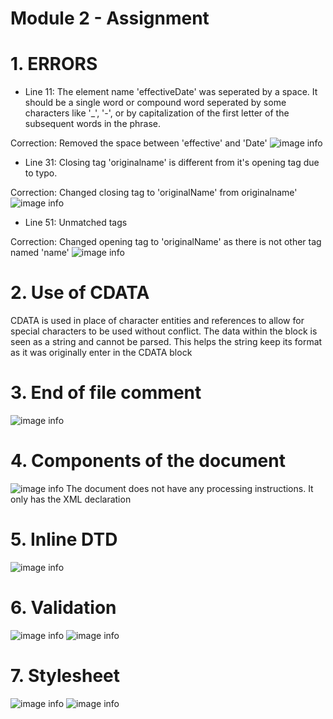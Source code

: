# Module 2 - Assignment
# 1. ERRORS
- Line 11: The element name 'effectiveDate' was seperated by a space. It should be a single word or compound word seperated by some characters like '_', '-', or by capitalization of the first letter of the subsequent words in the phrase.

Correction: Removed the space between 'effective' and 'Date'
![image info](../assets/err1.jpg)

- Line 31: Closing tag 'originalname' is different from it's opening tag due to typo.

Correction: Changed closing tag to 'originalName' from originalname'
![image info](../assets/err2.jpg)

- Line 51: Unmatched tags

Correction: Changed opening tag to 'originalName' as there is not other tag named 'name'
![image info](../assets/err3.jpg)

# 2. Use of CDATA
CDATA is used in place of character entities and references to allow for special characters to be used without conflict. The data within the block is seen as a string and cannot be parsed. This helps the string keep its format as it was originally enter in the CDATA block

# 3. End of file comment
![image info](../assets/n3.jpg)

# 4. Components of the document
![image info](../assets/n4.jpg)
The document does not have any processing instructions. It only has the XML declaration

# 5. Inline DTD
![image info](../assets/n5.jpg)

# 6. Validation
![image info](../assets/v1.jpg)
![image info](../assets/v2.jpg)

# 7. Stylesheet
![image info](../assets/n7.jpg)
![image info](../assets/n7b.jpg)

